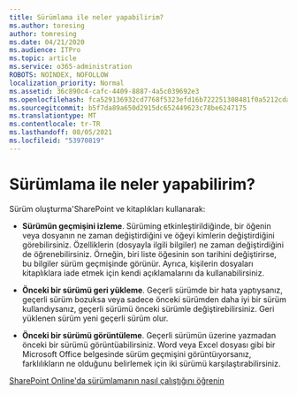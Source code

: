 ```yaml
---
title: Sürümlama ile neler yapabilirim?
ms.author: toresing
author: tomresing
ms.date: 04/21/2020
ms.audience: ITPro
ms.topic: article
ms.service: o365-administration
ROBOTS: NOINDEX, NOFOLLOW
localization_priority: Normal
ms.assetid: 36c890c4-cafc-4409-8887-4a5c039692e3
ms.openlocfilehash: fca529136932cd7768f5323efd16b722251308481f0a5212cda5ac5e7dc591d1
ms.sourcegitcommit: b5f7da89a650d2915dc652449623c78be6247175
ms.translationtype: MT
ms.contentlocale: tr-TR
ms.lasthandoff: 08/05/2021
ms.locfileid: "53970819"
---
```

# <a name="what-can-i-do-with-versioning"></a>Sürümlama ile neler yapabilirim?

Sürüm oluşturma'SharePoint ve kitaplıkları kullanarak:
  
- **Sürümün geçmişini izleme**. Sürüming etkinleştirildiğinde, bir öğenin veya dosyanın ne zaman değiştirdiğini ve öğeyi kimlerin değiştirdiğini görebilirsiniz. Özelliklerin (dosyayla ilgili bilgiler) ne zaman değiştirdiğini de öğrenebilirsiniz. Örneğin, biri liste öğesinin son tarihini değiştirirse, bu bilgiler sürüm geçmişinde görünür. Ayrıca, kişilerin dosyaları kitaplıklara iade etmek için kendi açıklamalarını da kullanabilirsiniz. 
    
- **Önceki bir sürümü geri yükleme**. Geçerli sürümde bir hata yaptıysanız, geçerli sürüm bozuksa veya sadece önceki sürümden daha iyi bir sürüm kullandıysanız, geçerli sürümü önceki sürümle değiştirebilirsiniz. Geri yüklenen sürüm yeni geçerli sürüm olur. 
    
- **Önceki bir sürümü görüntüleme**. Geçerli sürümün üzerine yazmadan önceki bir sürümü görüntüabilirsiniz. Word veya Excel dosyası gibi bir Microsoft Office belgesinde sürüm geçmişini görüntüıyorsanız, farklılıkların ne olduğunu belirlemek için iki sürümü karşılaştırabilirsiniz. 
    
[SharePoint Online'da sürümlamanın nasıl çalıştığını öğrenin](https://go.microsoft.com/fwlink/?linkid=875710)
  

